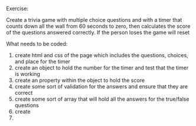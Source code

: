 Exercise: 

Create a trivia game with multiple choice questions and with a timer that counts down all the wall from 60 seconds to zero, then calculates the score of the questions answered correctly. If the person loses the game will reset 

What needs to be coded: 

1) create html and css of the page which includes the questions, choices, and place for the timer 
2) create an object to hold the number for the timer and test that the timer is working
3) create an property within the object to hold the score 
4) create some sort of validation for the answers and ensure that they are correct 
5) create some sort of array that will hold all the answers for the true/false questions 
6) create 
7)
